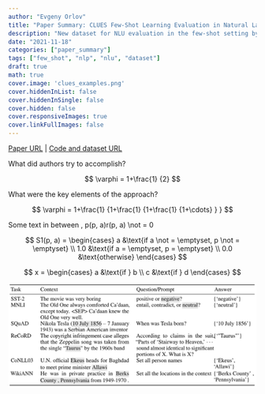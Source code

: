 ```yaml
---
author: "Evgeny Orlov"
title: "Paper Summary: CLUES Few-Shot Learning Evaluation in Natural Language Understanding"
description: "New dataset for NLU evaluation in the few-shot setting by Microsoft Research"
date: "2021-11-18"
categories: ["paper_summary"]
tags: ["few_shot", "nlp", "nlu", "dataset"]
draft: true
math: true
cover.image: 'clues_examples.png'
cover.hiddenInList: false
cover.hiddenInSingle: false
cover.hidden: false
cover.responsiveImages: true
cover.linkFullImages: false
---
```


[Paper URL](https://arxiv.org/abs/2111.02570) | [Code and dataset URL](https://github.com/microsoft/CLUES)

What did authors try to accomplish?

$$
 \varphi = 1+\frac{1} {2}
$$

What were the key elements of the approach?

$$
 \varphi = 1+\frac{1} {1+\frac{1} {1+\frac{1} {1+\cdots} } }
$$

Some text in between
, p(p, a)r(p, a) \not = 0

$$
S1(p, a) = \begin{cases}
   a &\text{if a \not = \emptyset, p \not = \emptyset} \\
   1.0 &\text{if a = \emptyset, p = \emptyset} \\
   0.0 &\text{otherwise}
\end{cases}
$$

$$
x = \begin{cases}
   a &\text{if } b \\
   c &\text{if } d
\end{cases}
$$


![Examples](images/clues_examples.png)